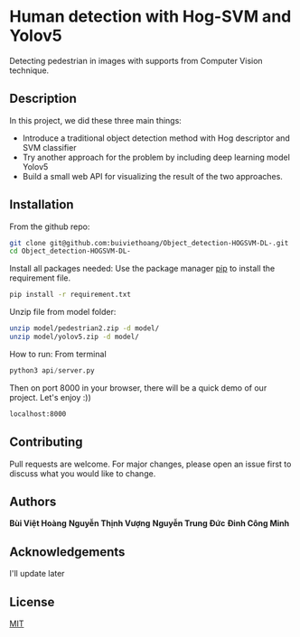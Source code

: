 # Human detection with Hog-SVM and Yolov5
Detecting pedestrian in images with supports from Computer Vision technique. 
## Description
In this project, we did these three main things: 
-  Introduce a traditional object detection method with Hog descriptor and SVM classifier
-  Try another approach for the problem by including deep learning model Yolov5
-  Build a small web API for visualizing the result of the two approaches. 
## Installation
From the github repo: 
```bash
git clone git@github.com:buiviethoang/Object_detection-HOGSVM-DL-.git
cd Object_detection-HOGSVM-DL-
```

Install all packages needed: 
Use the package manager [pip](https://pip.pypa.io/en/stable/) to install the requirement file.
```bash
pip install -r requirement.txt
```

Unzip file from model folder:
```bash
unzip model/pedestrian2.zip -d model/
unzip model/yolov5.zip -d model/
```

How to run: 
From terminal
```python
python3 api/server.py
```

Then on port 8000 in your browser, there will be a quick demo of our project. Let's enjoy :))
```bash
localhost:8000
```

## Contributing
Pull requests are welcome. For major changes, please open an issue first to discuss what you would like to change.

## Authors
**Bùi Việt Hoàng**
**Nguyễn Thịnh Vượng**
**Nguyễn Trung Đức**
**Đinh Công Minh**

## Acknowledgements
I'll update later

## License
[MIT](https://choosealicense.com/licenses/mit/)
